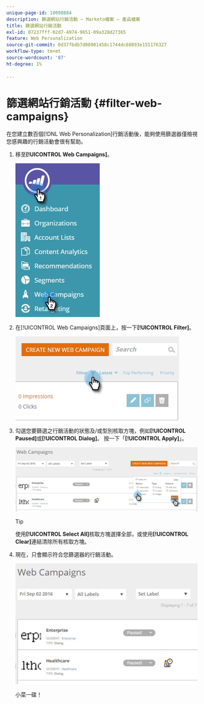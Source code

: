 ```yaml
---
unique-page-id: 10098884
description: 篩選網站行銷活動 — Marketo檔案 — 產品檔案
title: 篩選網站行銷活動
exl-id: 07237fff-02d7-4974-9651-09a328d27365
feature: Web Personalization
source-git-commit: 0d37fbdb7d08901458c1744dc68893e155176327
workflow-type: tm+mt
source-wordcount: '87'
ht-degree: 1%

---
```


# 篩選網站行銷活動 {#filter-web-campaigns}

在您建立數百個[!DNL Web Personalization]行銷活動後，能夠使用篩選器僅檢視您感興趣的行銷活動會很有幫助。

1. 移至&#x200B;**[!UICONTROL Web Campaigns]**。

   ![](assets/web-campaigns-hand-8.jpg)

1. 在[!UICONTROL Web Campaigns]頁面上，按一下&#x200B;**[!UICONTROL Filter]**。

   ![](assets/web-campaigns-page-filter-hand.jpg)

1. 勾選您要篩選之行銷活動的狀態及/或型別核取方塊，例如&#x200B;**[!UICONTROL Paused]**&#x200B;或&#x200B;**[!UICONTROL Dialog]**。 按一下「**[!UICONTROL Apply]**」。

   ![](assets/web-campaigns-filters-hands.jpg)

   >[!TIP]
   >
   >使用&#x200B;**[!UICONTROL Select All]**&#x200B;核取方塊選擇全部，或使用&#x200B;**[!UICONTROL Clear]**&#x200B;連結清除所有核取方塊。

1. 現在，只會顯示符合您篩選器的行銷活動。

   ![](assets/web-campaigns-filter-only-paused.jpg)

   小菜一碟！
